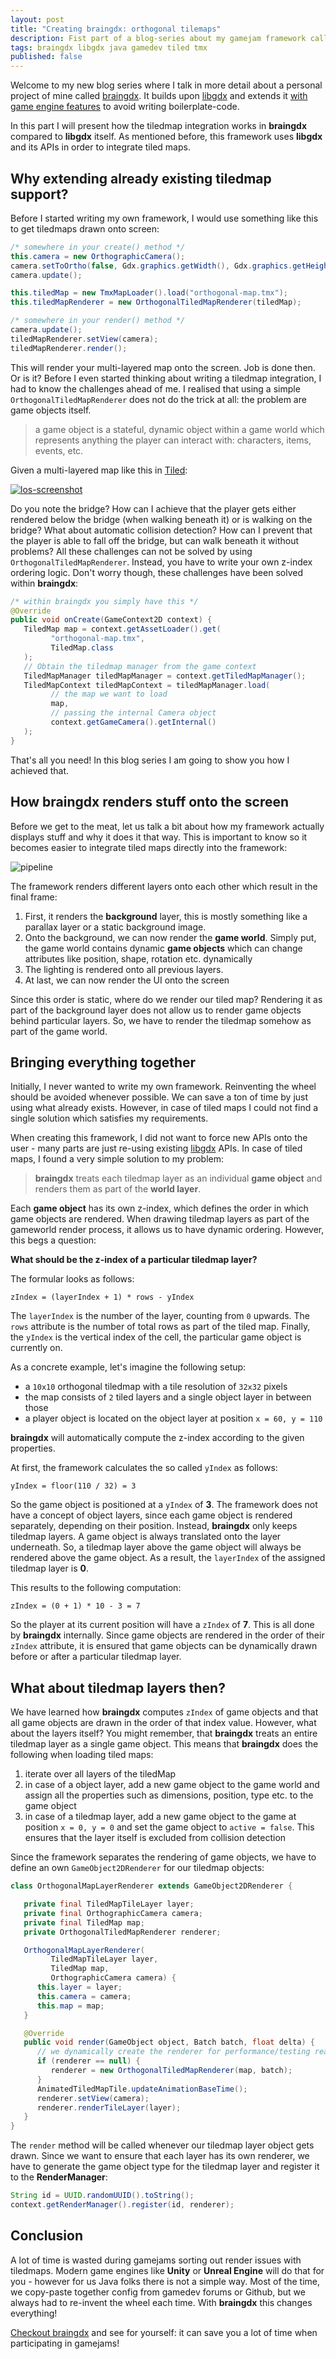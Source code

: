 ```yaml
---
layout: post
title: "Creating braingdx: orthogonal tilemaps"
description: Fist part of a blog-series about my gamejam framework called braingdx.
tags: braingdx libgdx java gamedev tiled tmx
published: false
---
```

Welcome to my new blog series where I talk in more detail about a personal project of mine called [braingdx](https://github.com/bitbrain/braingdx). It builds upon [libgdx](https://libgdx.badlogicgames.com) and extends it [with game engine features](https://github.com/bitbrain/braingdx#features) to avoid writing boilerplate-code.

In this part I will present how the tiledmap integration works in **braingdx** compared to **libgdx** itself. As mentioned before, this framework uses **libgdx** and its APIs in order to integrate tiled maps.

## Why extending already existing tiledmap support?

Before I started writing my own framework, I would use something like this to get tiledmaps drawn onto screen:
```java
/* somewhere in your create() method */
this.camera = new OrthographicCamera();
camera.setToOrtho(false, Gdx.graphics.getWidth(), Gdx.graphics.getHeight());
camera.update();

this.tiledMap = new TmxMapLoader().load("orthogonal-map.tmx");
this.tiledMapRenderer = new OrthogonalTiledMapRenderer(tiledMap);

/* somewhere in your render() method */
camera.update();
tiledMapRenderer.setView(camera);
tiledMapRenderer.render();
```
This will render your multi-layered map onto the screen. Job is done then. Or  is it? Before I even started thinking about writing a tiledmap integration, I had to know the challenges ahead of me. I realised that using a simple `OrthogonalTiledMapRenderer` does not do the trick at all: the problem are game objects itself.

> a game object is a stateful, dynamic object within a game world which represents anything the player can interact with: characters, items, events, etc.

Given a multi-layered map like this in [Tiled](https://www.mapeditor.org/):

[![los-screenshot](/public/media/legend-of-studentenfutter-screenshot.jpg)](https://bitbrain.itch.io/the-legend-of-studentenfutter)

Do you note the bridge? How can I achieve that the player gets either rendered below the bridge (when walking beneath it) or is walking on the bridge? What about automatic collision detection? How can I prevent that the player is able to fall off the bridge, but can walk beneath it without problems? All these challenges can not be solved by using `OrthogonalTiledMapRenderer`.
Instead, you have to write your own z-index ordering logic. Don't worry though, these challenges have been solved within **braingdx**:
```java
/* within braingdx you simply have this */
@Override
public void onCreate(GameContext2D context) {
   TiledMap map = context.getAssetLoader().get(
         "orthogonal-map.tmx",
         TiledMap.class
   );
   // Obtain the tiledmap manager from the game context
   TiledMapManager tiledMapManager = context.getTiledMapManager();
   TiledMapContext tiledMapContext = tiledMapManager.load(
         // the map we want to load
         map,
         // passing the internal Camera object
         context.getGameCamera().getInternal()
   );
}
```
That's all you need! In this blog series I am going to show you how I achieved that.

## How braingdx renders stuff onto the screen

Before we get to the meat, let us talk a bit about how my framework actually displays stuff and why it does it that way. This is important to know so it becomes easier to integrate tiled maps directly into the framework:

![pipeline](/public/media/braingdx-render-pipeline.png)

The framework renders different layers onto each other which result in the final frame:

1. First, it renders the **background** layer, this is mostly something like a parallax layer or a static background image.
2. Onto the background, we can now render the **game world**. Simply put, the game world contains dynamic **game objects** which can change attributes like position, shape, rotation etc. dynamically
3. The lighting is rendered onto all previous layers.
4. At last, we can now render the UI onto the screen

Since this order is static, where do we render our tiled map? Rendering it as part of the background layer does not allow us to render game objects behind particular layers. So, we have to render the tiledmap somehow as part of the game world.

## Bringing everything together

Initially, I never wanted to write my own framework. Reinventing the wheel should be avoided whenever possible. We can save a ton of time by just using what already exists. However, in case of tiled maps I could not find a single solution which satisfies my requirements.

When creating this framework, I did not want to force new APIs onto the user - many parts are just re-using existing [libgdx](https://libgdx.badlogicgames.com) APIs. In case of tiled maps, I found a very simple solution to my problem:

> **braingdx** treats each tiledmap layer as an individual **game object** and renders them as part of the **world layer**.

Each **game object** has its own z-index, which defines the order in which game objects are rendered. When drawing tiledmap layers as part of the gameworld render process, it allows us to have dynamic ordering. However, this begs a question:

**What should be the z-index of a particular tiledmap layer?**

The formular looks as follows:
```
zIndex = (layerIndex + 1) * rows - yIndex
```
The `layerIndex` is the number of the layer, counting from `0` upwards. The `rows` attribute is the number of total rows as part of the tiled map. Finally, the `yIndex` is the vertical index of the cell, the particular game object is currently on.

As a concrete example, let's imagine the following setup:

* a `10x10` orthogonal tiledmap with a tile resolution of `32x32` pixels
* the map consists of `2` tiled layers and a single object layer in between those
* a player object is located on the object layer at position `x = 60, y = 110`

**braingdx** will automatically compute the z-index according to the given properties.

At first, the framework calculates the so called `yIndex` as follows:

```
yIndex = floor(110 / 32) = 3
```
So the game object is positioned at a `yIndex` of **3**. The framework does not have a concept of object layers, since each game object is rendered separately, depending on their position. Instead, **braingdx** only keeps tiledmap layers. A game object is always translated onto the layer underneath. So, a tiledmap layer above the game object will always be rendered above the game object. As a result, the `layerIndex` of the assigned tiledmap layer is **0**.

This results to the following computation:
```
zIndex = (0 + 1) * 10 - 3 = 7
```
So the player at its current position will have a `zIndex` of **7**. This is all done by **braingdx** internally. Since game objects are rendered in the order of their `zIndex` attribute, it is ensured that game objects can be dynamically drawn before or after a particular tiledmap layer.

## What about tiledmap layers then?

We have learned how **braingdx** computes `zIndex` of game objects and that all game objects are drawn in the order of that index value. However, what about the layers itself? You might remember, that **braingdx** treats an entire tiledmap layer as a single game object. This means that **braingdx** does the following when loading tiled maps:

1. iterate over all layers of the tiledMap
2. in case of a object layer, add a new game object to the game world and assign all the properties such as dimensions, position, type etc. to the game object
3. in case of a tiledmap layer, add a new game object to the game at position `x = 0, y = 0` and set the game object to `active = false`. This ensures that the layer itself is excluded from collision detection

Since the framework separates the rendering of game objects, we have to define an own `GameObject2DRenderer` for our tiledmap objects:
```java
class OrthogonalMapLayerRenderer extends GameObject2DRenderer {

   private final TiledMapTileLayer layer;
   private final OrthographicCamera camera;
   private final TiledMap map;
   private OrthogonalTiledMapRenderer renderer;

   OrthogonalMapLayerRenderer(
         TiledMapTileLayer layer,
         TiledMap map,
         OrthographicCamera camera) {
      this.layer = layer;
      this.camera = camera;
      this.map = map;
   }

   @Override
   public void render(GameObject object, Batch batch, float delta) {
      // we dynamically create the renderer for performance/testing reasons
      if (renderer == null) {
         renderer = new OrthogonalTiledMapRenderer(map, batch);
      }
      AnimatedTiledMapTile.updateAnimationBaseTime();
      renderer.setView(camera);
      renderer.renderTileLayer(layer);
   }
}
```
The `render` method will be called whenever our tiledmap layer object gets drawn. Since we want to ensure that each layer has its own renderer, we have to generate the game object type for the tiledmap layer and register it to the **RenderManager**:
```java
String id = UUID.randomUUID().toString();
context.getRenderManager().register(id, renderer);
```

## Conclusion

A lot of time is wasted during gamejams sorting out render issues with tiledmaps. Modern game engines like **Unity** or **Unreal Engine** will do that for you - however for us Java folks there is not a simple way. Most of the time, we copy-paste together config from gamedev forums or Github, but we always had to re-invent the wheel each time. With **braingdx** this changes everything!

[Checkout braingdx](https://github.com/bitbrain/braingdx) and see for yourself: it can save you a lot of time when participating in gamejams!
